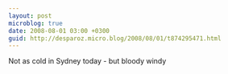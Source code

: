 ```yaml
---
layout: post
microblog: true
date: 2008-08-01 03:00 +0300
guid: http://desparoz.micro.blog/2008/08/01/t874295471.html
---
```

Not as cold in Sydney today - but bloody windy
